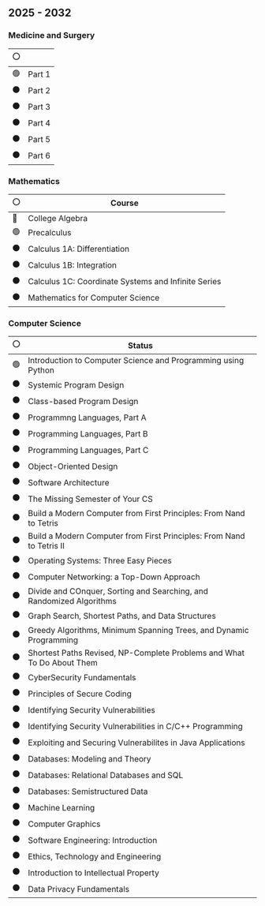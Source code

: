 ## 2025 - 2032

### Medicine and Surgery
|⚪️| |
|---|---|
|🟢|Part 1|
|⚫️|Part 2|
|⚫️|Part 3|
|⚫️|Part 4|
|⚫️|Part 5|
|⚫️|Part 6|


### Mathematics
|⚪️|Course|
|------|------|
|🔵|College Algebra|
|🟢|Precalculus||
|⚫️|Calculus 1A: Differentiation|
|⚫️|Calculus 1B: Integration|
|⚫️|Calculus 1C: Coordinate Systems and Infinite Series|
|⚫️|Mathematics for Computer Science|

### Computer Science

|⚪️|Status|
|------|------|
|🟢|Introduction to Computer Science and Programming using Python|
|⚫️|Systemic Program Design|
|⚫️|Class-based Program Design|
|⚫️|Programmng Languages, Part A|
|⚫️|Programming Languages, Part B|
|⚫️|Programming Languages, Part C|
|⚫️|Object-Oriented Design|
|⚫️|Software Architecture|
|⚫️|The Missing Semester of Your CS|
|⚫️|Build a Modern Computer from First Principles: From Nand to Tetris|
|⚫️|Build a Modern Computer from First Principles: From Nand to Tetris II|
|⚫️|Operating Systems: Three Easy Pieces|
|⚫️|Computer Networking: a Top-Down Approach|
|⚫️|Divide and COnquer, Sorting and Searching, and Randomized Algorithms|
|⚫️|Graph Search, Shortest Paths, and Data Structures|
|⚫️|Greedy Algorithms, Minimum Spanning Trees, and Dynamic Programming|
|⚫️|Shortest Paths Revised, NP-Complete Problems and What To Do About Them|
|⚫️|CyberSecurity Fundamentals|
|⚫️|Principles of Secure Coding|
|⚫️|Identifying Security Vulnerabilities|
|⚫️|Identifying Security Vulnerabilities in C/C++ Programming|
|⚫️|Exploiting and Securing Vulnerabilites in Java Applications|
|⚫️|Databases: Modeling and Theory|
|⚫️|Databases: Relational Databases and SQL|
|⚫️|Databases: Semistructured Data|
|⚫️|Machine Learning|
|⚫️|Computer Graphics|
|⚫️|Software Engineering: Introduction|
|⚫️|Ethics, Technology and Engineering|
|⚫️|Introduction to Intellectual Property|
|⚫️|Data Privacy Fundamentals|
